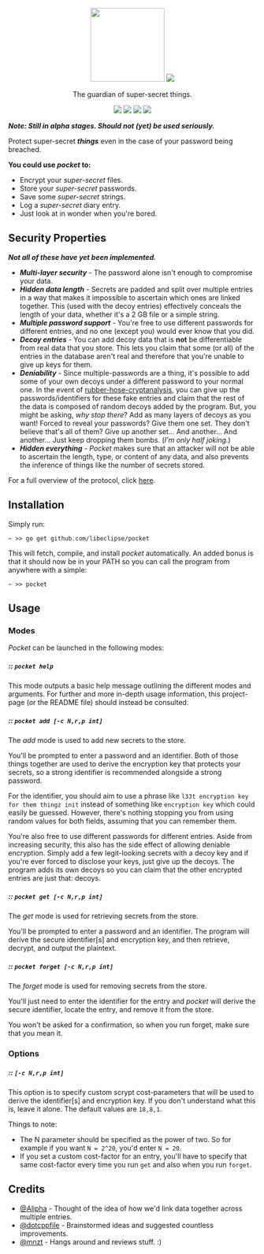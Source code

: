 <p align="center">
  <img src="https://cdn.rawgit.com/libeclipse/pocket/master/images/pocket.svg" height="150" />
  <img src="https://cdn.rawgit.com/libeclipse/pocket/master/images/pocket-text.svg" />
  <p align="center">The guardian of super-secret things.</p>
  <p align="center">
    <a href="https://travis-ci.org/libeclipse/pocket"><img src="https://travis-ci.org/libeclipse/pocket.svg?branch=master"></a>
    <a href="https://ci.appveyor.com/project/libeclipse/pocket/branch/master"><img src="https://ci.appveyor.com/api/projects/status/s2enb60sa9asjg87/branch/master?svg=true"></a>
    <a href="https://dependencyci.com/github/libeclipse/pocket"><img src="https://dependencyci.com/github/libeclipse/pocket/badge"></a>
    <a href="https://goreportcard.com/report/github.com/libeclipse/pocket"><img src="https://goreportcard.com/badge/github.com/libeclipse/pocket"></a>
  </p>
</p>

***Note: Still in alpha stages. Should not (yet) be used seriously.***

Protect super-secret ***things*** even in the case of your password being breached.

**You could use *pocket* to:**

* Encrypt your *super-secret* files.
* Store your *super-secret* passwords.
* Save some *super-secret* strings.
* Log a *super-secret* diary entry.
* Just look at in wonder when you're bored.

## Security Properties

***Not all of these have yet been implemented.***

* ***Multi-layer security*** - The password alone isn't enough to compromise your data.
* ***Hidden data length*** - Secrets are padded and split over multiple entries in a way that makes it impossible to ascertain which ones are linked together. This (used with the decoy entries) effectively conceals the length of your data, whether it's a 2 GB file or a simple string.
* ***Multiple password support*** - You're free to use different passwords for different entries, and no one (except you) would ever know that you did.
* ***Decoy entries*** - You can add decoy data that is **not** be differentiable from real data that you store. This lets you claim that some (or all) of the entries in the database aren't real and therefore that you're unable to give up keys for them.
* ***Deniability*** - Since multiple-passwords are a thing, it's possible to add some of your own decoys under a different password to your normal one. In the event of [rubber-hose-cryptanalysis](https://en.wikipedia.org/wiki/Rubber-hose_cryptanalysis), you can give up the passwords/identifiers for these fake entries and claim that the rest of the data is composed of random decoys added by the program. But, you might be asking, *why stop there*? Add as many layers of decoys as you want! Forced to reveal your passwords? Give them one set. They don't believe that's all of them? Give up another set... And another... And another... Just keep dropping them bombs. (*I'm only half joking.*)
* ***Hidden everything*** - *Pocket* makes sure that an attacker will not be able to ascertain the length, type, or content of any data, and also prevents the inference of things like the number of secrets stored.

For a full overview of the protocol, click [here](/PROTOCOL.md).

## Installation

Simply run:

`~ >> go get github.com/libeclipse/pocket`

This will fetch, compile, and install *pocket* automatically. An added bonus is that it should now be in your PATH so you can call the program from anywhere with a simple:

`~ >> pocket`

## Usage

### Modes

*Pocket* can be launched in the following modes:

##### :: `pocket help`

This mode outputs a basic help message outlining the different modes and arguments. For further and more in-depth usage information, this project-page (or the README file) should instead be consulted.

##### :: `pocket add [-c N,r,p int]`

The *add* mode is used to add new secrets to the store.

You'll be prompted to enter a password and an identifier. Both of those things together are used to derive the encryption key that protects your secrets, so a strong identifier is recommended alongside a strong password.

For the identifier, you should aim to use a phrase like `l33t encryption key for them thingz init` instead of something like `encryption key` which could easily be guessed. However, there's nothing stopping you from using random values for both fields, assuming that you can remember them.

You're also free to use different passwords for different entries. Aside from increasing security, this also has the side effect of allowing deniable encryption. Simply add a few legit-looking secrets with a decoy key and if you're ever forced to disclose your keys, just give up the decoys. The program adds its own decoys so you can claim that the other encrypted entries are just that: decoys.

##### :: `pocket get [-c N,r,p int]`

The *get* mode is used for retrieving secrets from the store.

You'll be prompted to enter a password and an identifier. The program will derive the secure identifier[s] and encryption key, and then retrieve, decrypt, and output the plaintext.

##### :: `pocket forget [-c N,r,p int]`

The *forget* mode is used for removing secrets from the store.

You'll just need to enter the identifier for the entry and *pocket* will derive the secure identifier, locate the entry, and remove it from the store.

You won't be asked for a confirmation, so when you run forget, make sure that you mean it.

### Options

##### :: `[-c N,r,p int]`

This option is to specify custom scrypt cost-parameters that will be used to derive the identifier[s] and encryption key. If you don't understand what this is, leave it alone. The default values are `18,8,1`.

Things to note:

* The N parameter should be specified as the power of two. So for example if you want `N = 2^20`, you'd enter `N = 20`.
* If you set a custom cost-factor for an entry, you'll have to specify that same cost-factor every time you run `get` and also when you run `forget`.

## Credits

- [@Alipha](https://github.com/alipha/) - Thought of the idea of how we'd link data together across multiple entries.
- [@dotcppfile](https://twitter.com/dotcppfile) - Brainstormed ideas and suggested countless improvements.
- [@mnzt](https://github.com/mnzt) - Hangs around and reviews stuff. :)
